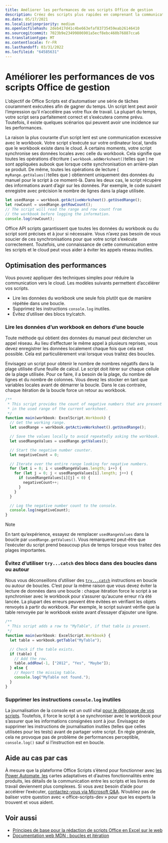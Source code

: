 ```yaml
---
title: Améliorer les performances de vos scripts Office de gestion
description: Créez des scripts plus rapides en comprenant la communication entre le Excel et votre script.
ms.date: 05/17/2021
ms.localizationpriority: medium
ms.openlocfilehash: 2deb417d41c4be663efaf83735459eab26146410
ms.sourcegitcommit: 7023b9e23499806901a5ecf8ebc460b76887cca6
ms.translationtype: MT
ms.contentlocale: fr-FR
ms.lasthandoff: 03/31/2022
ms.locfileid: "64585631"
---
```

# <a name="improve-the-performance-of-your-office-scripts"></a>Améliorer les performances de vos scripts Office de gestion

L’objectif de Office Scripts est d’automatiser une série de tâches couramment exécutées afin de gagner du temps. Un script lent peut avoir l’impression qu’il n’accélère pas votre flux de travail. La plupart du temps, votre script sera parfaitement correct et s’exécutera comme prévu. Toutefois, il existe quelques scénarios qui peuvent avoir une incidence sur les performances.

La raison la plus courante d’un script lent est une communication excessive avec le workbook. Votre script s’exécute sur votre ordinateur local, tandis que le workbook existe dans le cloud. À certains moments, votre script synchronise ses données locales avec celle du workbook. Cela signifie que toutes les opérations d’écriture ( `workbook.addWorksheet()`telles que ) ne sont appliquées aubook que lorsque cette synchronisation en arrière-plan se produit. De même, toutes les opérations de lecture ( `myRange.getValues()`telles que ) obtiennent uniquement des données du manuel pour le script à ce moment-là. Dans les deux cas, le script récupère des informations avant d’agir sur les données. Par exemple, le code suivant enregistre avec précision le nombre de lignes dans la plage utilisée.

```TypeScript
let usedRange = workbook.getActiveWorksheet().getUsedRange();
let rowCount = usedRange.getRowCount();
// The script will read the range and row count from
// the workbook before logging the information.
console.log(rowCount);
```

Office API scripts garantissent que toutes les données du workbook ou du script sont précises et à jour si nécessaire. Vous n’avez pas besoin de vous soucier de ces synchronisations pour que votre script s’exécute correctement. Toutefois, une connaissance de cette communication entre les scripts et le cloud peut vous aider à éviter les appels réseau inutiles.

## <a name="performance-optimizations"></a>Optimisation des performances

Vous pouvez appliquer des techniques simples pour réduire la communication vers le cloud. Les modèles suivants permettent d’accélérer vos scripts.

- Lire les données du workbook une seule fois plutôt que de manière répétée dans une boucle.
- Supprimez les instructions `console.log` inutiles.
- Évitez d’utiliser des blocs try/catch.

### <a name="read-workbook-data-outside-of-a-loop"></a>Lire les données d’un workbook en dehors d’une boucle

Toute méthode qui obtient des données du manuel peut déclencher un appel réseau. Au lieu d’effectuer le même appel à plusieurs reprises, vous devez enregistrer les données localement chaque fois que cela est possible. Cela est particulièrement vrai lorsque vous traitez des boucles.

Envisagez un script pour obtenir le nombre de nombres négatifs dans la plage utilisée d’une feuille de calcul. Le script doit itérer sur chaque cellule de la plage utilisée. Pour ce faire, il a besoin de la plage, du nombre de lignes et du nombre de colonnes. Vous devez les stocker en tant que variables locales avant de démarrer la boucle. Dans le cas contraire, chaque itération de la boucle force un retour au workbook.

```TypeScript
/**
 * This script provides the count of negative numbers that are present
 * in the used range of the current worksheet.
 */
function main(workbook: ExcelScript.Workbook) {
  // Get the working range.
  let usedRange = workbook.getActiveWorksheet().getUsedRange();

  // Save the values locally to avoid repeatedly asking the workbook.
  let usedRangeValues = usedRange.getValues();

  // Start the negative number counter.
  let negativeCount = 0;

  // Iterate over the entire range looking for negative numbers.
  for (let i = 0; i < usedRangeValues.length; i++) {
    for (let j = 0; j < usedRangeValues[i].length; j++) {
      if (usedRangeValues[i][j] < 0) {
        negativeCount++;
      }
    }
  }

  // Log the negative number count to the console.
  console.log(negativeCount);
}
```

> [!NOTE]
> En tant qu’expérience, essayez de remplacer `usedRangeValues` dans la boucle par `usedRange.getValues()`. Vous remarquerez peut-être que l’exécuter du script prend beaucoup plus de temps lorsque vous traitez des plages importantes.

### <a name="avoid-using-trycatch-blocks-in-or-surrounding-loops"></a>Évitez d’utiliser `try...catch` des blocs dans des boucles dans ou autour

Nous vous déconseillons d’utiliser des [`try...catch`](https://developer.mozilla.org/docs/Web/JavaScript/Reference/Statements/try...catch) instructions en boucle ou autour de boucles. C’est pour la même raison que vous devez éviter la lecture de données dans une boucle : chaque itération force le script à se synchroniser avec le workbook pour s’assurer qu’aucune erreur n’a été lancée. La plupart des erreurs peuvent être évitées en vérifiant les objets renvoyés à partir du workbook. Par exemple, le script suivant vérifie que la table renvoyée par le workbook existe avant d’essayer d’ajouter une ligne.

```TypeScript
/**
 * This script adds a row to "MyTable", if that table is present.
 */
function main(workbook: ExcelScript.Workbook) {
  let table = workbook.getTable("MyTable");

  // Check if the table exists.
  if (table) {
    // Add the row.
    table.addRow(-1, ["2012", "Yes", "Maybe"]);
  } else {
    // Report the missing table.
    console.log("MyTable not found.");
  }
}
```

### <a name="remove-unnecessary-consolelog-statements"></a>Supprimer les instructions `console.log` inutiles

La journalisation de la console est un outil vital [pour le débogage de vos scripts](../testing/troubleshooting.md). Toutefois, il force le script à se synchroniser avec le workbook pour s’assurer que les informations consignées sont à jour. Envisagez de supprimer les instructions de journalisation inutiles (telles que celles utilisées pour les tests) avant de partager votre script. En règle générale, cela ne provoque pas de problème de performances perceptible, `console.log()` sauf si l’instruction est en boucle.

## <a name="case-by-case-help"></a>Aide au cas par cas

À mesure que la plateforme Office Scripts s’étend pour fonctionner avec [les Power Automate](https://flow.microsoft.com/)[, les](/adaptive-cards) cartes adaptatives et d’autres fonctionnalités entre produits, les détails de la communication entre les scripts et les livres de travail deviennent plus complexes. Si vous avez besoin d’aide pour accélérer l’exécuter, [contactez-vous via Microsoft Q&A](/answers/topics/office-scripts-excel-dev.html). N’oubliez pas de baliser votre question avec « office-scripts-dev » pour que les experts la trouvent et vous aident.

## <a name="see-also"></a>Voir aussi

- [Principes de base pour la rédaction de scripts Office en Excel sur le web](scripting-fundamentals.md)
- [Documentation web MDN : boucles et itération](https://developer.mozilla.org/docs/Web/JavaScript/Guide/Loops_and_iteration)
